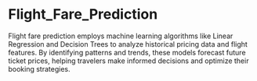 # Flight_Fare_Prediction
Flight fare prediction employs machine learning algorithms like Linear Regression and Decision Trees to analyze historical pricing data and flight features. By identifying patterns and trends, these models forecast future ticket prices, helping travelers make informed decisions and optimize their booking strategies.
